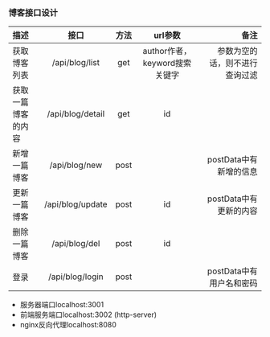 ### 博客接口设计
|描述 | 接口 | 方法 | url参数 | 备注|
|  :- | :-: | :-: | :-: | -: |
| 获取博客列表 | /api/blog/list | get | author作者，keyword搜索关键字 | 参数为空的话，则不进行查询过滤|
| 获取一篇博客的内容 | /api/blog/detail | get | id | |
| 新增一篇博客 | /api/blog/new | post |  | postData中有新增的信息 |
| 更新一篇博客 | /api/blog/update | post | id | postData中有更新的内容|
| 删除一篇博客 | /api/blog/del | post | id | |
| 登录 | /api/blog/login | post | | postData中有用户名和密码|

- 服务器端口localhost:3001
- 前端服务端口localhost:3002 (http-server)
- nginx反向代理localhost:8080

